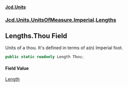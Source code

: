 #### [Jcd.Units](index.md 'index')
### [Jcd.Units.UnitsOfMeasure.Imperial](Jcd.Units.UnitsOfMeasure.Imperial.md 'Jcd.Units.UnitsOfMeasure.Imperial').[Lengths](Jcd.Units.UnitsOfMeasure.Imperial.Lengths.md 'Jcd.Units.UnitsOfMeasure.Imperial.Lengths')

## Lengths.Thou Field

Units of a thou. It's defined in terms of a(n) Imperial foot.

```csharp
public static readonly Length Thou;
```

#### Field Value
[Length](Jcd.Units.UnitTypes.Length.md 'Jcd.Units.UnitTypes.Length')